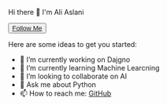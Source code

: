 Hi there 👋 I'm Ali Aslani


<button type='button' class='btn btn-primary'><a href='https://github.com/aliaslani/'>Follow Me</a></button>

Here are some ideas to get you started:

- 🔭 I’m currently working on Dajgno
- 🌱 I’m currently learning Machine Learcning
- 👯 I’m looking to collaborate on AI
- 💬 Ask me about Python
- 📫 How to reach me: <a href='https://github.com/aliaslani/'>GitHub</a>


